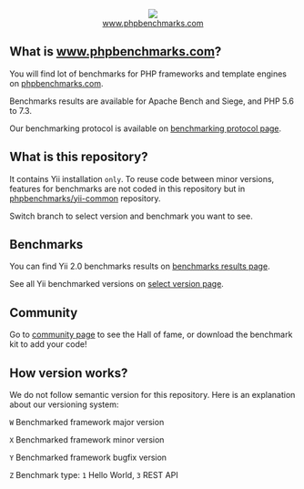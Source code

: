<p align="center">
  <img src="http://www.phpbenchmarks.com/images/logo_github.png">
  <br>
  <a href="http://www.phpbenchmarks.com" target="_blank">www.phpbenchmarks.com</a>
</p>

## What is www.phpbenchmarks.com?

You will find lot of benchmarks for PHP frameworks and template engines on [phpbenchmarks.com](http://www.phpbenchmarks.com).

Benchmarks results are available for Apache Bench and Siege, and PHP 5.6 to 7.3.

Our benchmarking protocol is available on [benchmarking protocol page](http://www.phpbenchmarks.com/en/documentation/benchmarking-protocol).

## What is this repository?

It contains Yii installation `only`.
To reuse code between minor versions, features for benchmarks are not coded in this repository
but in [phpbenchmarks/yii-common](https://github.com/phpbenchmarks/yii-common) repository.

Switch branch to select version and benchmark you want to see.

## Benchmarks

You can find Yii 2.0 benchmarks results on
[benchmarks results page](http://www.phpbenchmarks.com/en/benchmark/yii/2.0).

See all Yii benchmarked versions on [select version page](http://www.phpbenchmarks.com/en/benchmark/yii/version).

## Community

Go to [community page](http://www.phpbenchmarks.com/en/community) to see the Hall of fame, or download the benchmark kit to add your code!

## How version works?

We do not follow semantic version for this repository. Here is an explanation about our versioning system:

`W` Benchmarked framework major version

`X` Benchmarked framework minor version

`Y` Benchmarked framework bugfix version

`Z` Benchmark type: `1` Hello World, `3` REST API
